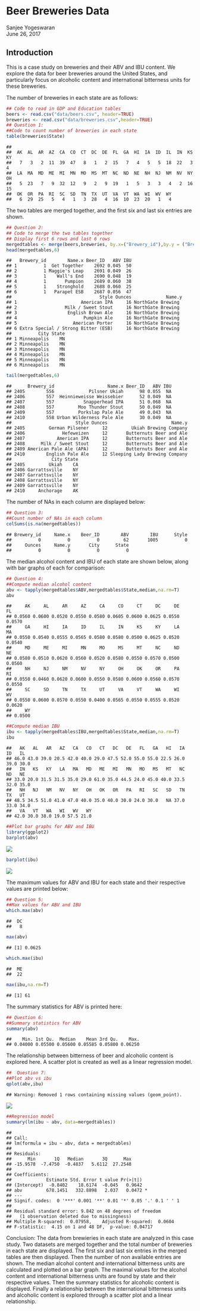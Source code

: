 # Beer Breweries Data
Sanjee Yogeswaran  
June 26, 2017  

## Introduction

This is a case study on breweries and their ABV and IBU content. We explore the data for beer breweries around the United States, and particularly focus on alcoholic content and international bitterness units for these breweries. 

The number of breweries in each state are as follows:

```r
## Code to read in GDP and Education tables
beers <- read.csv("data/beers.csv", header=TRUE)
breweries <- read.csv("data/breweries.csv",header=TRUE)
## Question 1:
##Code to count number of breweries in each state
table(breweries$State)
```

```
## 
##  AK  AL  AR  AZ  CA  CO  CT  DC  DE  FL  GA  HI  IA  ID  IL  IN  KS  KY 
##   7   3   2  11  39  47   8   1   2  15   7   4   5   5  18  22   3   4 
##  LA  MA  MD  ME  MI  MN  MO  MS  MT  NC  ND  NE  NH  NJ  NM  NV  NY  OH 
##   5  23   7   9  32  12   9   2   9  19   1   5   3   3   4   2  16  15 
##  OK  OR  PA  RI  SC  SD  TN  TX  UT  VA  VT  WA  WI  WV  WY 
##   6  29  25   5   4   1   3  28   4  16  10  23  20   1   4
```
The two tables are merged together, and the first six and last six entries are shown.

```r
## Question 2:
## Code to merge the two tables together
## Display first 6 rows and last 6 rows
mergedtables <- merge(beers,breweries, by.x=("Brewery_id"),by.y = ("Brew_ID"))
head(mergedtables,6)
```

```
##   Brewery_id        Name.x Beer_ID   ABV IBU
## 1          1  Get Together    2692 0.045  50
## 2          1 Maggie's Leap    2691 0.049  26
## 3          1    Wall's End    2690 0.048  19
## 4          1       Pumpion    2689 0.060  38
## 5          1    Stronghold    2688 0.060  25
## 6          1   Parapet ESB    2687 0.056  47
##                                 Style Ounces             Name.y
## 1                        American IPA     16 NorthGate Brewing 
## 2                  Milk / Sweet Stout     16 NorthGate Brewing 
## 3                   English Brown Ale     16 NorthGate Brewing 
## 4                         Pumpkin Ale     16 NorthGate Brewing 
## 5                     American Porter     16 NorthGate Brewing 
## 6 Extra Special / Strong Bitter (ESB)     16 NorthGate Brewing 
##          City State
## 1 Minneapolis    MN
## 2 Minneapolis    MN
## 3 Minneapolis    MN
## 4 Minneapolis    MN
## 5 Minneapolis    MN
## 6 Minneapolis    MN
```

```r
tail(mergedtables,6)
```

```
##      Brewery_id                    Name.x Beer_ID   ABV IBU
## 2405        556             Pilsner Ukiah      98 0.055  NA
## 2406        557  Heinnieweisse Weissebier      52 0.049  NA
## 2407        557           Snapperhead IPA      51 0.068  NA
## 2408        557         Moo Thunder Stout      50 0.049  NA
## 2409        557         Porkslap Pale Ale      49 0.043  NA
## 2410        558 Urban Wilderness Pale Ale      30 0.049  NA
##                        Style Ounces                        Name.y
## 2405         German Pilsener     12         Ukiah Brewing Company
## 2406              Hefeweizen     12       Butternuts Beer and Ale
## 2407            American IPA     12       Butternuts Beer and Ale
## 2408      Milk / Sweet Stout     12       Butternuts Beer and Ale
## 2409 American Pale Ale (APA)     12       Butternuts Beer and Ale
## 2410        English Pale Ale     12 Sleeping Lady Brewing Company
##               City State
## 2405         Ukiah    CA
## 2406 Garrattsville    NY
## 2407 Garrattsville    NY
## 2408 Garrattsville    NY
## 2409 Garrattsville    NY
## 2410     Anchorage    AK
```
The number of NAs in each column are displayed below:

```r
## Question 3:
##Count number of NAs in each column
colSums(is.na(mergedtables))
```

```
## Brewery_id     Name.x    Beer_ID        ABV        IBU      Style 
##          0          0          0         62       1005          0 
##     Ounces     Name.y       City      State 
##          0          0          0          0
```
The median alcohol content and IBU of each state are shown below, along with bar graphs of each for comparison:

```r
## Question 4:
##Compute median alcohol content
abv <- tapply(mergedtables$ABV,mergedtables$State,median,na.rm=T)
abv
```

```
##     AK     AL     AR     AZ     CA     CO     CT     DC     DE     FL 
## 0.0560 0.0600 0.0520 0.0550 0.0580 0.0605 0.0600 0.0625 0.0550 0.0570 
##     GA     HI     IA     ID     IL     IN     KS     KY     LA     MA 
## 0.0550 0.0540 0.0555 0.0565 0.0580 0.0580 0.0500 0.0625 0.0520 0.0540 
##     MD     ME     MI     MN     MO     MS     MT     NC     ND     NE 
## 0.0580 0.0510 0.0620 0.0560 0.0520 0.0580 0.0550 0.0570 0.0500 0.0560 
##     NH     NJ     NM     NV     NY     OH     OK     OR     PA     RI 
## 0.0550 0.0460 0.0620 0.0600 0.0550 0.0580 0.0600 0.0560 0.0570 0.0550 
##     SC     SD     TN     TX     UT     VA     VT     WA     WI     WV 
## 0.0550 0.0600 0.0570 0.0550 0.0400 0.0565 0.0550 0.0555 0.0520 0.0620 
##     WY 
## 0.0500
```

```r
##Compute median IBU
ibu <- tapply(mergedtables$IBU,mergedtables$State,median,na.rm=T)
ibu
```

```
##   AK   AL   AR   AZ   CA   CO   CT   DC   DE   FL   GA   HI   IA   ID   IL 
## 46.0 43.0 39.0 20.5 42.0 40.0 29.0 47.5 52.0 55.0 55.0 22.5 26.0 39.0 30.0 
##   IN   KS   KY   LA   MA   MD   ME   MI   MN   MO   MS   MT   NC   ND   NE 
## 33.0 20.0 31.5 31.5 35.0 29.0 61.0 35.0 44.5 24.0 45.0 40.0 33.5 32.0 35.0 
##   NH   NJ   NM   NV   NY   OH   OK   OR   PA   RI   SC   SD   TN   TX   UT 
## 48.5 34.5 51.0 41.0 47.0 40.0 35.0 40.0 30.0 24.0 30.0   NA 37.0 33.0 34.0 
##   VA   VT   WA   WI   WV   WY 
## 42.0 30.0 38.0 19.0 57.5 21.0
```

```r
##Plot bar graphs for ABV and IBU
library(ggplot2)
barplot(abv)
```

![](presentation_files/figure-html/unnamed-chunk-4-1.png)<!-- -->

```r
barplot(ibu)
```

![](presentation_files/figure-html/unnamed-chunk-4-2.png)<!-- -->

The maximum values for ABV and IBU for each state and their respective values are printed below:

```r
## Question 5:
##Max values for ABV and IBU
which.max(abv)
```

```
##  DC 
##   8
```

```r
max(abv)
```

```
## [1] 0.0625
```

```r
which.max(ibu)
```

```
##  ME 
##  22
```

```r
max(ibu,na.rm=T)
```

```
## [1] 61
```
The summary statistics for ABV is printed here:

```r
## Question 6:
##Summary statistics for ABV
summary(abv)
```

```
##    Min. 1st Qu.  Median    Mean 3rd Qu.    Max. 
## 0.04000 0.05500 0.05600 0.05585 0.05800 0.06250
```
The relationship between bitterness of beer and alcoholic content is explored here. A scatter plot is created as well as a linear regression model.

```r
##  Question 7:
##Plot abv vs ibu
qplot(abv,ibu)
```

```
## Warning: Removed 1 rows containing missing values (geom_point).
```

![](presentation_files/figure-html/unnamed-chunk-7-1.png)<!-- -->

```r
##Regression model
summary(lm(ibu ~ abv, data=mergedtables))
```

```
## 
## Call:
## lm(formula = ibu ~ abv, data = mergedtables)
## 
## Residuals:
##      Min       1Q   Median       3Q      Max 
## -15.9578  -7.4750  -0.4837   5.6112  27.2548 
## 
## Coefficients:
##             Estimate Std. Error t value Pr(>|t|)  
## (Intercept)  -0.8402    18.6174  -0.045   0.9642  
## abv         678.1451   332.8898   2.037   0.0472 *
## ---
## Signif. codes:  0 '***' 0.001 '**' 0.01 '*' 0.05 '.' 0.1 ' ' 1
## 
## Residual standard error: 9.842 on 48 degrees of freedom
##   (1 observation deleted due to missingness)
## Multiple R-squared:  0.07958,	Adjusted R-squared:  0.0604 
## F-statistic:  4.15 on 1 and 48 DF,  p-value: 0.04717
```
Conclusion: The data from brewieries in each state are analyzed in this case study. Two datasets are merged together and the total number of breweries in each state are displayed. The first six and last six entries in the merged tables are then displayed. Then the number of non available entries are shown. The median alcohol content and international bitterness units are calculated and plotted on a bar graph. The maximal values for the alcohol content and international bitterness units are found by state and their respective values. Then the summary statistics for alcoholic content is displayed. Finally a relationship between the international bitterness units and alcoholic content is explored through a scatter plot and a linear relationship.
